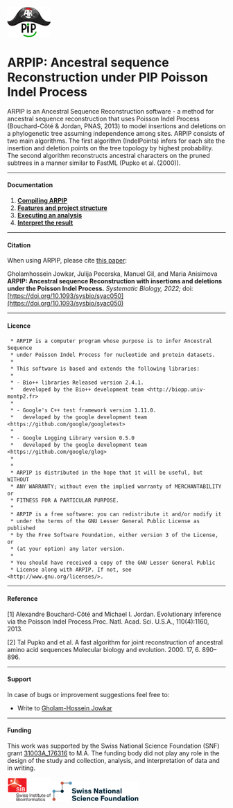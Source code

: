 <img src="ARPIP_logo_fine_3.jpg" width="100" >
 

# ARPIP: Ancestral sequence Reconstruction under PIP Poisson Indel Process

ARPIP is an Ancestral Sequence Reconstruction software - a method for ancestral sequence reconstruction that uses 
Poisson Indel Process (Bouchard-Côté & Jordan, PNAS, 2013) to model insertions and deletions on a phylogenetic tree 
assuming independence among sites. ARPIP consists of two main algorithms. The first algorithm (IndelPoints) infers for
each site the insertion and deletion points on the tree topology by highest probability. The second algorithm reconstructs 
ancestral characters on the pruned subtrees in a manner similar to FastML (Pupko et al. (2000)). 

---

#### Documentation

1. **[Compiling ARPIP](arpip_ancestral_sequence_reconstruction_under_poisson_indel_proccess_compile.md)**
2. **[Features and project structure](arpip_ancestral_sequence_reconstruction_under_poisson_indel_proccess_features.md)**
3. **[Executing an analysis](arpip_ancestral_sequence_reconstruction_under_poisson_indel_proccess_inference_examples.md)**
4. **[Interpret the result](arpip_ancestral_sequence_reconstruction_under_poisson_indel_proccess_result.md)**

---

#### Citation

When using ARPIP, please cite [this paper](https://academic.oup.com/sysbio/advance-article-abstract/doi/10.1093/sysbio/syac050/6648472):

Gholamhossein Jowkar, Julija Pecerska, Manuel Gil, and Maria Anisimova 
**ARPIP: Ancestral sequence Reconstruction with insertions and deletions under the Poisson Indel Process.** 
*Systematic Biology, 2022;* 
doi:[https://doi.org/10.1093/sysbio/syac050](https://doi.org/10.1093/sysbio/syac050)

---

#### Licence

     * ARPIP is a computer program whose purpose is to infer Ancestral Sequence 
     * under Poisson Indel Process for nucleotide and protein datasets.
     *
     * This software is based and extends the following libraries:
     *
     * - Bio++ libraries Released version 2.4.1.
     *   developed by the Bio++ development team <http://biopp.univ-montp2.fr>
     *
     * - Google's C++ test framework version 1.11.0.
     *   developed by the google development team <https://github.com/google/googletest>
     *
     * - Google Logging Library version 0.5.0
     *   developed by the google development team <https://github.com/google/glog>
     *
     *
     * ARPIP is distributed in the hope that it will be useful, but WITHOUT
     * ANY WARRANTY; without even the implied warranty of MERCHANTABILITY or
     * FITNESS FOR A PARTICULAR PURPOSE.
     *
     * ARPIP is a free software: you can redistribute it and/or modify it
     * under the terms of the GNU Lesser General Public License as published
     * by the Free Software Foundation, either version 3 of the License, or
     * (at your option) any later version.
     *
     * You should have received a copy of the GNU Lesser General Public
     * License along with ARPIP. If not, see <http://www.gnu.org/licenses/>.

---

#### Reference

[1] Alexandre Bouchard-Côté and Michael I. Jordan. Evolutionary inference via the Poisson Indel Process.Proc. Natl. Acad. Sci. U.S.A., 110(4):1160, 2013.

[2] Tal Pupko and et al.  A fast algorithm for joint reconstruction of ancestral amino acid sequences Molecular biology and evolution. 2000. 17, 6. 890–896.

---

#### Support
In case of bugs or improvement suggestions feel free to:
    
- Write to [Gholam-Hossein Jowkar](mailto:jowk@zhaw.ch)
    
---   

#### Funding
This work was supported by the Swiss National Science Foundation (SNF) grant [31003A_176316](https://p3.snf.ch/Project-176316) to M.A. The funding body did not play any role in the design of 
the study and collection, analysis, and interpretation of data and in writing.

<img src="sib_logo_trans_background.png" width="100" >
<img src="SNF_logo_standard_web_color_pos_e.png" width="200">
